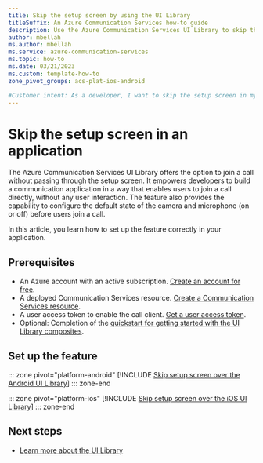 ```yaml
---
title: Skip the setup screen by using the UI Library
titleSuffix: An Azure Communication Services how-to guide
description: Use the Azure Communication Services UI Library to skip the setup screen in an application.
author: mbellah
ms.author: mbellah
ms.service: azure-communication-services
ms.topic: how-to 
ms.date: 03/21/2023
ms.custom: template-how-to
zone_pivot_groups: acs-plat-ios-android

#Customer intent: As a developer, I want to skip the setup screen in my application so users can join a call directly.
---
```


# Skip the setup screen in an application

The Azure Communication Services UI Library offers the option to join a call without passing through the setup screen. It empowers developers to build a communication application in a way that enables users to join a call directly, without any user interaction. The feature also provides the capability to configure the default state of the camera and microphone (on or off) before users join a call.

In this article, you learn how to set up the feature correctly in your application.

## Prerequisites

- An Azure account with an active subscription. [Create an account for free](https://azure.microsoft.com/pricing/purchase-options/azure-account?cid=msft_learn).
- A deployed Communication Services resource. [Create a Communication Services resource](../../quickstarts/create-communication-resource.md).
- A user access token to enable the call client. [Get a user access token](../../quickstarts/access-tokens.md).
- Optional: Completion of the [quickstart for getting started with the UI Library composites](../../quickstarts/ui-library/get-started-composites.md).

## Set up the feature

::: zone pivot="platform-android"
[!INCLUDE [Skip setup screen over the Android UI Library](./includes/skip-setup-screen/android.md)]
::: zone-end

::: zone pivot="platform-ios"
[!INCLUDE [Skip setup screen over the iOS UI Library](./includes/skip-setup-screen/ios.md)]
::: zone-end

## Next steps

- [Learn more about the UI Library](../../concepts/ui-library/ui-library-overview.md)
